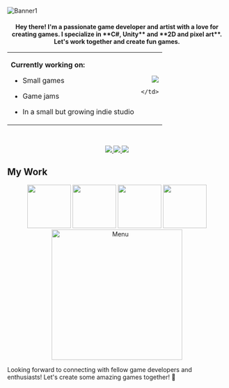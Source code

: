 ![Banner1](https://github.com/odessy3509/Odessy.github.io/assets/137520021/06cb6ea7-c490-4056-8d8d-e1abcb3ec8b9)

<h4 align="center">Hey there! I'm a passionate game developer and artist with a love for creating games. I specialize in **C#, Unity** and **2D and pixel art**. Let's work together and create fun games.

<table>
  <tr>
    <td>

**Currently working on:**
- Small games
- Game jams
- In a small but growing indie studio

    </td>
    <td>

<div align="right">
  <img src="https://github-readme-stats.vercel.app/api?username=odessy3509&show_icons=true&theme=radical" />
</div>

    </td>
  </tr>
</table>

&nbsp; <!-- Small space -->

<div align="center">
  <a href="mailto:odessy3509@gmail.com">
    <img src="https://img.shields.io/badge/Email-333333?style=for-the-badge&logo=gmail&logoColor=red" />
  </a>
  <a href="https://discord.com/users/odessy3509" target="_blank">
    <img src="https://img.shields.io/badge/Discord-0077B5?style=for-the-badge&logo=discord&logoColor=white" target="_blank" />
  </a>
  <a href="https://odessy.itch.io/" target="_blank">
    <img src="https://img.shields.io/badge/itch.io-FF5722?style=for-the-badge&logo=itch-dot-io&logoColor=white" target="_blank" />
  </a>
</div>

## My Work
<div align="center">
  <img src="https://i.gyazo.com/421be63b9f0484e2b3e091f1a305066f.gif" width="100" /> 
  <img src="https://i.gyazo.com/87f5f89b6c8015dc8fb44e504d0a234e.gif" width="100" /> 
  <img src="https://i.gyazo.com/9406abee664760b76d9ac888a309dcb6.gif" width="100" /> 
  <img src="https://i.gyazo.com/97ac69f8357fd372face675541328229.gif" width="100" />
</div>

<div align="center">
  <img src="https://github.com/odessy3509/Odessy.github.io/assets/137520021/ac0ee750-45c5-4042-9713-c11c097339be" alt="Menu" width="300" />
</div>

Looking forward to connecting with fellow game developers and enthusiasts! Let's create some amazing games together! 🚀
